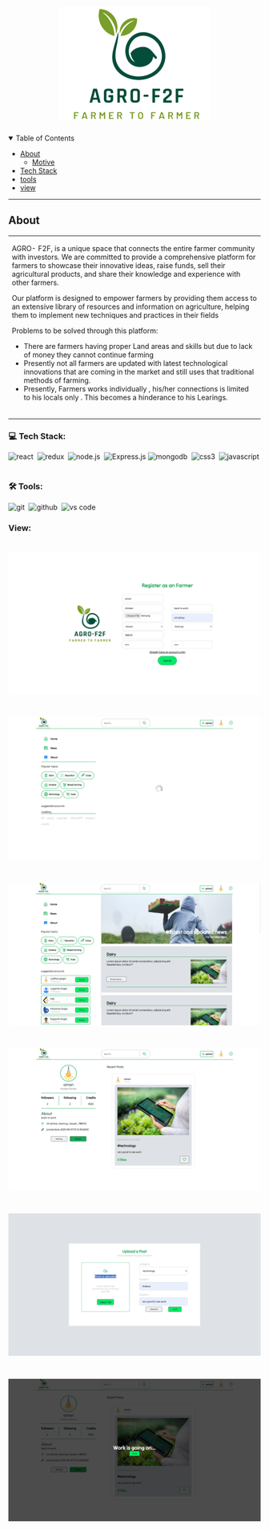 <h1 align="center">
  <a href="https://github.com/dec0dOS/amazing-github-template">
    <img src="./assets/agrof2f.png" alt="Logo">
  </a>
</h1>

<details open="open">
<summary>Table of Contents</summary>

- [About](#about)
  - [Motive](#Motive)
- [Tech Stack](#tech-stack)
- [tools](#tools)
- [view](#view)

</details>

---

## About

<table>
<tr>
<td>

AGRO- F2F, is a unique space that connects the entire
farmer community with investors. We are committed to
provide a comprehensive platform for farmers to showcase
their innovative ideas, raise funds, sell their agricultural
products, and share their knowledge and experience with
other farmers.

Our platform is designed to empower farmers by providing
them access to an extensive library of resources and
information on agriculture, helping them to implement new
techniques and practices in their fields

Problems to be solved through this platform:

- There are farmers having proper Land areas and skills
but due to lack of money they cannot continue farming
- Presently not all farmers are updated with latest
technological innovations that are coming in the
market and still uses that traditional methods of
farming.
- Presently, Farmers works individually , his/her
connections is limited to his locals only . This becomes a
hinderance to his Learings.

<br />

</td>
</tr>
</table>


### 💻 Tech Stack:

<img alt="react" src="https://img.shields.io/badge/react-61DAFB.svg?&style=for-the-badge&logo=react&logoColor=fff" />&nbsp;
<img alt="redux" src="https://img.shields.io/badge/redux-764ABC.svg?&style=for-the-badge&logo=redux&logoColor=fff" />&nbsp;
<img alt="node.js" src="https://img.shields.io/badge/node.js-90C53F.svg?&style=for-the-badge&logo=node.js&logoColor=fff" />&nbsp;
![Express.js](https://img.shields.io/badge/express.js-%23404d59.svg?style=for-the-badge&logo=express&logoColor=%2361DAFB)
<img alt="mongodb" src="https://img.shields.io/badge/mongodb-26A944.svg?&style=for-the-badge&logo=mongodb&logoColor=fff" />&nbsp;
<img alt="css3" src="https://img.shields.io/badge/css-1572B6.svg?&style=for-the-badge&logo=css3&logoColor=fff" />&nbsp;
<img alt="javascript" src="https://img.shields.io/badge/javascript-F7DF1E.svg?&style=for-the-badge&logo=javascript&logoColor=fff" />&nbsp;


### 🛠 Tools:

<img alt="git" src="https://img.shields.io/badge/git-F05033.svg?&style=for-the-badge&logo=git&logoColor=fff" />&nbsp;
<img alt="github" src="https://img.shields.io/badge/github-000.svg?&style=for-the-badge&logo=github&logoColor=fff" />&nbsp;
<img alt="vs code" src="https://img.shields.io/badge/vs code-007ACC.svg?&style=for-the-badge&logo=visual-studio-code&logoColor=fff" />&nbsp;

### View:
<h1 align="center">
  <a href="">
    <img src="./assets/register.png" alt="Logo">
  </a>
</h1>
<h1 align="center">
  <a href="">
    <img src="./assets/home.png" alt="Logo">
  </a>
</h1>
<h1 align="center">
  <a href="">
    <img src="./assets/news.png" alt="Logo">
  </a>
</h1>
<h1 align="center">
  <a href="">
    <img src="./assets/profile.png" alt="Logo">
  </a>
</h1>
<h1 align="center">
  <a href="">
    <img src="./assets/upload.png" alt="Logo">
  </a>
</h1>
<h1 align="center">
  <a href="">
    <img src="./assets/settings.png" alt="Logo">
  </a>
</h1>

